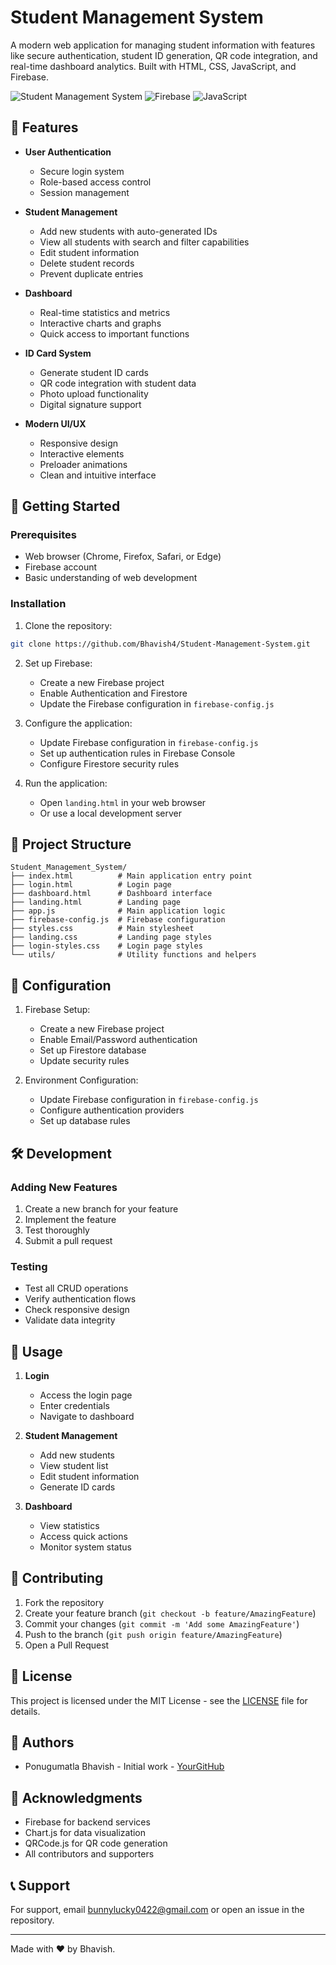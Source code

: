 # Student Management System

A modern web application for managing student information with features like secure authentication, student ID generation, QR code integration, and real-time dashboard analytics. Built with HTML, CSS, JavaScript, and Firebase.

![Student Management System](https://img.shields.io/badge/Status-Active-brightgreen)
![Firebase](https://img.shields.io/badge/Firebase-FFCA28?style=flat&logo=firebase&logoColor=black)
![JavaScript](https://img.shields.io/badge/JavaScript-F7DF1E?style=flat&logo=javascript&logoColor=black)

## 🌟 Features

- **User Authentication**
  - Secure login system
  - Role-based access control
  - Session management

- **Student Management**
  - Add new students with auto-generated IDs
  - View all students with search and filter capabilities
  - Edit student information
  - Delete student records
  - Prevent duplicate entries

- **Dashboard**
  - Real-time statistics and metrics
  - Interactive charts and graphs
  - Quick access to important functions

- **ID Card System**
  - Generate student ID cards
  - QR code integration with student data
  - Photo upload functionality
  - Digital signature support

- **Modern UI/UX**
  - Responsive design
  - Interactive elements
  - Preloader animations
  - Clean and intuitive interface

## 🚀 Getting Started

### Prerequisites
- Web browser (Chrome, Firefox, Safari, or Edge)
- Firebase account
- Basic understanding of web development

### Installation

1. Clone the repository:
```bash
git clone https://github.com/Bhavish4/Student-Management-System.git
```

2. Set up Firebase:
   - Create a new Firebase project
   - Enable Authentication and Firestore
   - Update the Firebase configuration in `firebase-config.js`

3. Configure the application:
   - Update Firebase configuration in `firebase-config.js`
   - Set up authentication rules in Firebase Console
   - Configure Firestore security rules

4. Run the application:
   - Open `landing.html` in your web browser
   - Or use a local development server

## 📁 Project Structure

```
Student_Management_System/
├── index.html          # Main application entry point
├── login.html          # Login page
├── dashboard.html      # Dashboard interface
├── landing.html        # Landing page
├── app.js              # Main application logic
├── firebase-config.js  # Firebase configuration
├── styles.css          # Main stylesheet
├── landing.css         # Landing page styles
├── login-styles.css    # Login page styles
└── utils/              # Utility functions and helpers
```

## 🔧 Configuration

1. Firebase Setup:
   - Create a new Firebase project
   - Enable Email/Password authentication
   - Set up Firestore database
   - Update security rules

2. Environment Configuration:
   - Update Firebase configuration in `firebase-config.js`
   - Configure authentication providers
   - Set up database rules

## 🛠️ Development

### Adding New Features
1. Create a new branch for your feature
2. Implement the feature
3. Test thoroughly
4. Submit a pull request

### Testing
- Test all CRUD operations
- Verify authentication flows
- Check responsive design
- Validate data integrity

## 📝 Usage

1. **Login**
   - Access the login page
   - Enter credentials
   - Navigate to dashboard

2. **Student Management**
   - Add new students
   - View student list
   - Edit student information
   - Generate ID cards

3. **Dashboard**
   - View statistics
   - Access quick actions
   - Monitor system status

## 🤝 Contributing

1. Fork the repository
2. Create your feature branch (`git checkout -b feature/AmazingFeature`)
3. Commit your changes (`git commit -m 'Add some AmazingFeature'`)
4. Push to the branch (`git push origin feature/AmazingFeature`)
5. Open a Pull Request

## 📄 License

This project is licensed under the MIT License - see the [LICENSE](LICENSE) file for details.

## 👥 Authors

- Ponugumatla Bhavish - Initial work - [YourGitHub](https://github.com/Bhavish4)

## 🙏 Acknowledgments

- Firebase for backend services
- Chart.js for data visualization
- QRCode.js for QR code generation
- All contributors and supporters

## 📞 Support

For support, email bunnylucky0422@gmail.com or open an issue in the repository.

---

Made with ❤️ by Bhavish.
